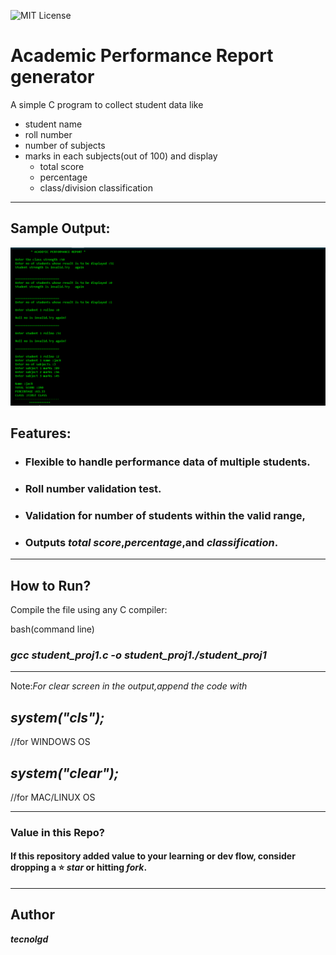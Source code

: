 ![MIT License](https://img.shields.io/github/license/tecnolgd/ACADEMIC-PERFORMANCE_GEN?style=flat)


# Academic Performance  Report generator


A simple C program to collect student data like 
* student name
* roll number
* number of subjects
* marks in each subjects(out of 100) 
and display
   * total score
   * percentage 
   * class/division classification
--------------
##  Sample Output:

![Sample Output](output_screenshots/academic_report_output.png)


## Features:
* ### Flexible to handle performance data of multiple students.
* ### Roll number validation test.
* ### Validation for number of students  within the valid range,
* ### Outputs *total score*,*percentage*,and *classification*.
--------------

## How to Run?
Compile the file using any C compiler:

bash(command line)
### *gcc student_proj1.c -o student_proj1./student_proj1* 
--------------
Note:*For clear screen in the output,append the code with*

## *system("cls");*
//for WINDOWS OS

## *system("clear");*
//for MAC/LINUX OS  

--------------
### Value in this Repo?
#### If this repository added value to your learning or dev flow, consider dropping a ⭐ *star* or hitting *fork*.
--------------

## Author
***tecnolgd***
